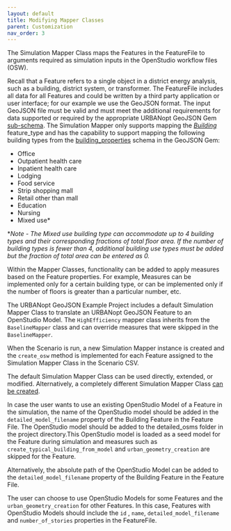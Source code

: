 ```yaml
---
layout: default
title: Modifying Mapper Classes
parent: Customization
nav_order: 3
---
```


The Simulation Mapper Class maps the Features in the FeatureFile to arguments required as simulation inputs in the OpenStudio workflow files (OSW).

Recall that a Feature refers to a single object in a district energy analysis, such as a
building, district system, or transformer. The FeatureFile includes all data for all
Features and could be written by a third party application or user interface; for our example we use the
GeoJSON format. The input GeoJSON file must be valid and must meet the additional requirements for data supported or required by the appropriate URBANopt GeoJSON Gem [sub-schema](https://github.com/urbanopt/urbanopt-geojson-gem/tree/master/lib/urbanopt/geojson/schema). The Simulation Mapper only supports mapping the
[*Building*](https://github.com/urbanopt/urbanopt-geojson-gem/blob/master/lib/urbanopt/geojson/building.rb)
feature_type and has the capability to support mapping the following building types from
the
[building_properties](https://github.com/urbanopt/urbanopt-geojson-gem/blob/master/lib/urbanopt/geojson/schema/building_properties.json)
schema in the GeoJSON Gem:

- Office
- Outpatient health care
- Inpatient health care
- Lodging
- Food service
- Strip shopping mall
- Retail other than mall
- Education
- Nursing
- Mixed use*

**Note - The Mixed use building type can accommodate up to 4 building types and their
corresponding fractions of total floor area. If the number of building types is fewer than 4,
additional building use types must be added but the fraction of total area can be
entered as 0.*

Within the Mapper Classes, functionality can be added to
apply measures based on the Feature properties. For example, Measures can be implemented
only for a certain building type, or can be implemented only if the number of floors is
greater than a particular number, etc.

The URBANopt GeoJSON Example Project includes a default Simulation Mapper Class to translate an URBANopt GeoJSON Feature to an OpenStudio Model. The `HighEfficiency` mapper class inherits from the `BaselineMapper` class and can override measures that were skipped in the `BaselineMapper`.

When the Scenario is run, a new Simulation Mapper instance is created and the `create_osw` method is implemented for each Feature assigned to the Simulation Mapper Class in the Scenario CSV.

The default Simulation Mapper Class can be used directly, extended, or modified. Alternatively, a completely different Simulation Mapper Class [can be created](new_mapper_class.md).

In case the user wants to use an existing OpenStudio Model of a Feature in the simulation, the name
of the OpenStudio model should be added in the 
`detailed_model_filename` property of the Building Feature in the Feature File. The OpenStudio model should
be added to the detailed_osms folder in the project directory.This OpenStudio model is loaded as a
seed model for the Feature during simulation and measures such as
`create_typical_building_from_model` and `urban_geometry_creation` are skipped for the Feature.

Alternatively, the absolute path of the OpenStudio Model can be added to the `detailed_model_filename` property of the Building Feature in the Feature File.

The user can choose to use OpenStudio Models for some Features and  the `urban_geometry_creation` for
other Features. In this case, Features with OpenStudio Models should include the `id` , `name`, 
`detailed_model_filename` and `number_of_stories` properties in the FeatureFile.